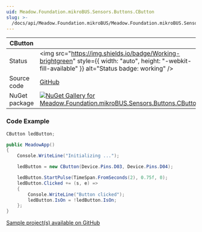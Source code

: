 ```yaml
---
uid: Meadow.Foundation.mikroBUS.Sensors.Buttons.CButton
slug: >-
  /docs/api/Meadow.Foundation.mikroBUS/Meadow.Foundation.mikroBUS.Sensors.Buttons.CButton
---
```


| CButton | |
|--------|--------|
| Status | <img src="https://img.shields.io/badge/Working-brightgreen" style={{ width: "auto", height: "-webkit-fill-available" }} alt="Status badge: working" /> |
| Source code | [GitHub](https://github.com/WildernessLabs/Meadow.Foundation.MikroBus/tree/main/Source/CButton) |
| NuGet package | <a href="https://www.nuget.org/packages/Meadow.Foundation.mikroBUS.Sensors.Buttons.CButton/" target="_blank"><img src="https://img.shields.io/nuget/v/Meadow.Foundation.mikroBUS.Sensors.Buttons.CButton.svg?label=Meadow.Foundation.mikroBUS.Sensors.Buttons.CButton" alt="NuGet Gallery for Meadow.Foundation.mikroBUS.Sensors.Buttons.CButton" /></a> |

### Code Example

```csharp
CButton ledButton;

public MeadowApp()
{
    Console.WriteLine("Initializing ...");

    ledButton = new CButton(Device.Pins.D03, Device.Pins.D04);

    ledButton.StartPulse(TimeSpan.FromSeconds(2), 0.75f, 0);
    ledButton.Clicked += (s, e) =>
    {
        Console.WriteLine("Button clicked");
        ledButton.IsOn = !ledButton.IsOn;
    };
}

```

[Sample project(s) available on GitHub](https://github.com/WildernessLabs/Meadow.Foundation.MikroBus/tree/main/Source/CButton/Sample/CButton_Sample)

